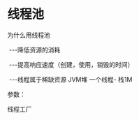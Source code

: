 # 线程池

为什么用线程池

​	---降低资源的消耗

​	---提高响应速度（创建，使用，销毁的时间）

​	---线程属于稀缺资源  JVM堆  一个线程- 栈1M  



参数：

线程工厂